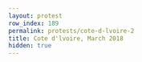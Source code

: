 ```yaml
---
layout: protest
row_index: 189
permalink: protests/cote-d-lvoire-2
title: Cote d'lvoire, March 2018
hidden: true
---
```

